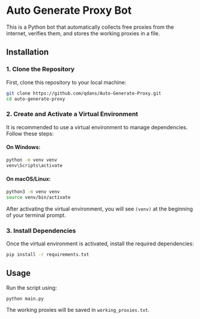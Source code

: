 # Auto Generate Proxy Bot

This is a Python bot that automatically collects free proxies from the internet, verifies them, and stores the working proxies in a file.

## Installation

### 1. Clone the Repository

First, clone this repository to your local machine:
```sh
git clone https://github.com/qdans/Auto-Generate-Proxy.git
cd auto-generate-proxy
```

### 2. Create and Activate a Virtual Environment

It is recommended to use a virtual environment to manage dependencies. Follow these steps:

#### On Windows:
```sh
python -m venv venv
venv\Scripts\activate
```

#### On macOS/Linux:
```sh
python3 -m venv venv
source venv/bin/activate
```

After activating the virtual environment, you will see `(venv)` at the beginning of your terminal prompt.

### 3. Install Dependencies

Once the virtual environment is activated, install the required dependencies:
```sh
pip install -r requirements.txt
```

## Usage

Run the script using:
```sh
python main.py
```

The working proxies will be saved in `working_proxies.txt`.
